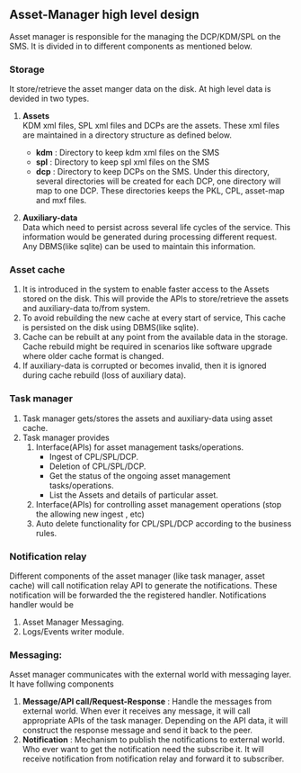 ## Asset-Manager high level design

Asset manager is responsible for the managing the DCP/KDM/SPL on the SMS. It is divided in to different components as mentioned below.

### Storage
It store/retrieve the asset manger data on the disk. At high level data is devided in two types.

1. **Assets**  
KDM xml files, SPL xml files and DCPs are the assets. These xml files are maintained in a directory structure as defined below.
   * **kdm** :  Directory to keep kdm xml files on the SMS
   * **spl** : Directory to keep spl xml files on the SMS
   * **dcp** : Directory to keep DCPs on the SMS. Under this directory,  several directories will be created for each DCP, one directory will map to one DCP.   These directories keeps the PKL, CPL, asset-map and mxf files.	            
	      
            

2. **Auxiliary-data**  
      Data which need to  persist across several life cycles of the service. This information would be generated during processing different request. Any DBMS(like sqlite) can be used to maintain this information.
	 

### Asset cache
1. It is introduced in the system to enable faster access to the Assets stored on the disk. This will provide the APIs to store/retrieve the assets and auxiliary-data to/from system.
2. To avoid rebuilding the new cache at every start of service, This cache is persisted on the disk using DBMS(like sqlite).
3. Cache can be rebuilt at any point from the available data in the storage. Cache rebuild might be required in scenarios like software upgrade where older cache format is changed. 
4. If auxiliary-data is corrupted or becomes invalid, then it is ignored during cache rebuild (loss of auxiliary data).
		
### Task manager
1. Task manager gets/stores the assets and auxiliary-data using asset cache.
2. Task manager provides
   1. Interface(APIs) for asset management tasks/operations.
       * Ingest of CPL/SPL/DCP. 
       * Deletion of CPL/SPL/DCP.
       * Get the status of the ongoing asset management tasks/operations.
       * List the Assets and details of particular asset.	
   2. Interface(APIs) for controlling asset management operations (stop the allowing new ingest , etc)   	
   3. Auto delete functionality for CPL/SPL/DCP according to the business rules.
  

### Notification relay
Different components of the asset manager (like task manager, asset cache) will call notification relay API to generate the notifications. These notification will be forwarded the the registered handler. Notifications handler would be

1. Asset Manager Messaging.
2. Logs/Events writer module.

### Messaging:

Asset manager communicates with the external world with messaging layer. It  have follwing components
     
1. **Message/API call/Request-Response** : Handle the messages from external world. When ever it receives any message, it will call  appropriate APIs of the task manager. Depending on the API data, it will construct the response message and send it back to the peer. 
2. **Notification** :
   Mechanism to publish the notifications to external world. Who ever want to get the notification need the subscribe it. It will receive notification from notification relay and forward it to subscriber.
     
